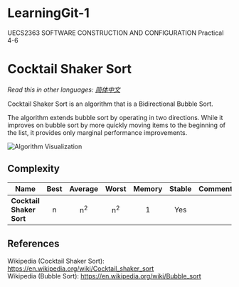# LearningGit-1
UECS2363 SOFTWARE CONSTRUCTION AND CONFIGURATION Practical 4-6

# Cocktail Shaker Sort

_Read this in other languages:_
[_简体中文_](README.zh-CN.md)

Cocktail Shaker Sort is an algorithm that is a Bidirectional Bubble Sort.

The algorithm extends bubble sort by operating in two directions.
While it improves on bubble sort by more quickly moving items to the beginning of the list, it provides only marginal performance improvements.

![Algorithm Visualization](https://upload.wikimedia.org/wikipedia/commons/e/ef/Sorting_shaker_sort_anim.gif)

## Complexity

| Name                           | Best            | Average             | Worst               | Memory    | Stable    | Comments  |
| ------------------------------ | :-------------: | :-----------------: | :-----------------: | :-------: | :-------: | :-------- |
| **Cocktail Shaker Sort**       | n               | n<sup>2</sup>       | n<sup>2</sup>       | 1         | Yes       |           |

## References

Wikipedia (Cocktail Shaker Sort): https://en.wikipedia.org/wiki/Cocktail_shaker_sort<br>
Wikipedia (Bubble Sort): https://en.wikipedia.org/wiki/Bubble_sort
